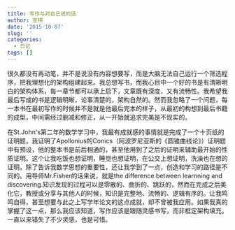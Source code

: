 ```yaml
---
title: 写作与对自己说的话
author: 宣棋
date: '2015-10-07'
slug: ''
categories:
  - 日记
tags: []
---
```

很久都没有再动笔，并不是说没有内容想要写，而是大脑无法自己运行一个筛选程序，把我理想化的架构组建起来。我总想写书，而我心目中一个好的书是有清晰明白的架构体系，每一章节都可以承上启下，文章既有深度，又有流畅性。我希望我最后写成的书是逻辑明晰，论事清楚的，架构自然的。然而我忽略了一个问题，每一本书在最初写作的时候并不是就是他最后完本的样子，从最初的构想到最后书籍的成型，中间需经过删减和修正，从一开始就追求完美是不现实的。

在St.John's第二年的数学学习中，我最有成就感的事情就是完成了一个十页纸的证明题，我证明了Apollonius的Conics（阿波罗尼亚斯的《圆锥曲线论》）证明题中有预设，他的整本书是前后相通的，甚至他用到了之后的证明来辅助最开始的性质证明。这个让我吃饭也想证明，睡觉也想证明，在公交上想证明，洗澡也在想的证明，除了告诉我数学思想的重要性，还让我学到了一点，创造和学习的路径是不同的。用导师Mr.Fisher的话来说，就是the difference between learnning and discovering.知识发现的过程可以是零散的、曲折的、跳跃的，然而在完成之后美化它，教授或分享与其他人的时候，知识是完整地、流畅的、逻辑有序的。让我鸣鸣自得，甚至想要与此之上写学年论文的这点成就，却不曾被我应用。如果我真的掌握了这一点，那么我应该知道，写作应该是跟随灵感书写，而非框定架构填充。一直以来错失了不少灵感，也是可惜。